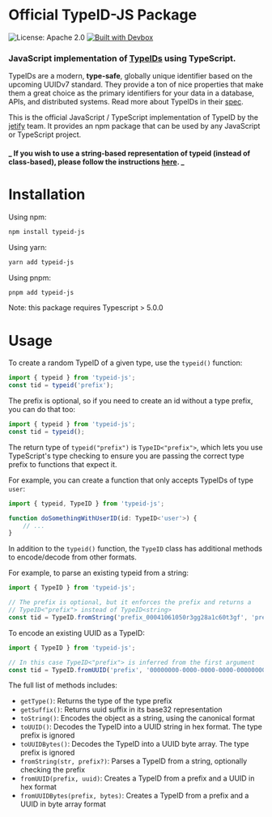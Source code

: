# Official TypeID-JS Package
![License: Apache 2.0](https://img.shields.io/github/license/jetify-com/typeid) [![Built with Devbox](https://www.jetify.com/img/devbox/shield_galaxy.svg)](https://www.jetify.com/devbox)

### JavaScript implementation of [TypeIDs](https://github.com/jetify-com/typeid) using TypeScript.

TypeIDs are a modern, **type-safe**, globally unique identifier based on the upcoming
UUIDv7 standard. They provide a ton of nice properties that make them a great choice
as the primary identifiers for your data in a database, APIs, and distributed systems.
Read more about TypeIDs in their [spec](https://github.com/jetify-com/typeid).

This is the official JavaScript / TypeScript implementation of TypeID by the
[jetify](https://www.jetify.com) team. It provides an npm package that can be used by
any JavaScript or TypeScript project.

#### **_ If you wish to use a string-based representation of typeid (instead of class-based), please follow the instructions [here](src/unboxed/README.md). _**

# Installation

Using npm:

```bash
npm install typeid-js
```

Using yarn:

```bash
yarn add typeid-js
```

Using pnpm:

```bash
pnpm add typeid-js
```

Note: this package requires Typescript > 5.0.0

# Usage

To create a random TypeID of a given type, use the `typeid()` function:

```typescript
import { typeid } from 'typeid-js';
const tid = typeid('prefix');
```

The prefix is optional, so if you need to create an id without a type prefix, you
can do that too:

```typescript
import { typeid } from 'typeid-js';
const tid = typeid();
```

The return type of `typeid("prefix")` is `TypeID<"prefix">`, which lets you use
TypeScript's type checking to ensure you are passing the correct type prefix to
functions that expect it.

For example, you can create a function that only accepts TypeIDs of type `user`:

```typescript
import { typeid, TypeID } from 'typeid-js';

function doSomethingWithUserID(id: TypeID<'user'>) {
    // ...
}
```

In addition to the `typeid()` function, the `TypeID` class has additional methods
to encode/decode from other formats.

For example, to parse an existing typeid from a string:

```typescript
import { TypeID } from 'typeid-js';

// The prefix is optional, but it enforces the prefix and returns a
// TypeID<"prefix"> instead of TypeID<string>
const tid = TypeID.fromString('prefix_00041061050r3gg28a1c60t3gf', 'prefix');
```

To encode an existing UUID as a TypeID:

```typescript
import { TypeID } from 'typeid-js';

// In this case TypeID<"prefix"> is inferred from the first argument
const tid = TypeID.fromUUID('prefix', '00000000-0000-0000-0000-000000000000');
```

The full list of methods includes:

-   `getType()`: Returns the type of the type prefix
-   `getSuffix()`: Returns uuid suffix in its base32 representation
-   `toString()`: Encodes the object as a string, using the canonical format
-   `toUUID()`: Decodes the TypeID into a UUID string in hex format. The type prefix is ignored
-   `toUUIDBytes()`: Decodes the TypeID into a UUID byte array. The type prefix is ignored
-   `fromString(str, prefix?)`: Parses a TypeID from a string, optionally checking the prefix
-   `fromUUID(prefix, uuid)`: Creates a TypeID from a prefix and a UUID in hex format
-   `fromUUIDBytes(prefix, bytes)`: Creates a TypeID from a prefix and a UUID in byte array format
